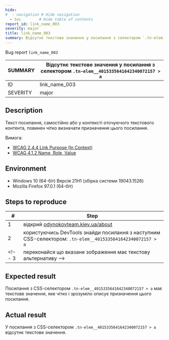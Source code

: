 ```yaml
---
hide:
#  - navigation # Hide navigation
  - toc        # Hide table of contents
report_id: link_name_003
severity: major
title: link_name_003
summary: Відсутнє текстове значення у посилання з селектором `.tn-elem__4015335641642340072157 > a`
---
```

Bug report `link_name_003`

SUMMARY|Відсутнє текстове значення у посилання з селектором `.tn-elem__4015335641642340072157 > a`
-|-
ID|link_name_003
SEVERITY|major

## Description

Текст посилання, 
самостійно або у контексті оточуючого текстового контента, 
повинен чітко визначати призначення цього посилання.

Вимога: 

- [WCAG 2.4.4 Link Purpose (In Context)](https://www.w3.org/TR/WCAG21/#link-purpose-in-context)
- [WCAG 4.1.2 Name, Role, Value](https://www.w3.org/TR/WCAG21/#name-role-value)

## Environment

- Windows 10 (64-біт) Версія 21H1 (збірка системи 19043.1526)
- Mozilla Firefox 97.0.1 (64-біт)

## Steps to reproduce

|#|Step|
-|-
1|відкрий [odynokovteam.kiev.ua/about](http://odynokovteam.kiev.ua/about)
2|користуючись DevTools знайди посилання з наступним CSS-селектором: `.tn-elem__4015335641642340072157 > a`
<!-- 3|переконайся що вказане зображення має текстову альтернативу -->

## Expected result

Посилання з CSS-селектором `.tn-elem__4015335641642340072157 > a` має текстове значення, 
яке чітко і зрозуміло описує призначення цього посилання. 

## Actual result

У посилання з CSS-селектором `.tn-elem__4015335641642340072157 > a` 
відсутнє текстове значення.
